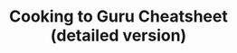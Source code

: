 ---
layout: post
title: Cooking to Guru Cheatsheet (detailed version)
published: true
type: cheatsheet
tags: cooking
image: /files/thumbnails/cookingtogurudetailed.webp
excerpt: Cooking to guru extended sheet (slightly outdated)
post-date: 2021-05-21
updated-date: 2021-05-21
direct-link: https://i.imgur.com/KaCOnMS.png
---